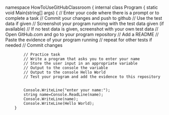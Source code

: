 ﻿namespace HowToUseGitHubClassroom
{
    internal class Program
    {
        static void Main(string[] args)
        {
            // Enter your code where there is a prompt or to complete a task
            // Commit your changes and push to github
            // Use the test data if given
            // Screenshot your program running with the test data given (if available)
            // If no test data is given, screenshot with your own test data
            // Open GitHub.com and go to your program repository
            // Add a README
            // Paste the evidence of your program running
            // repeat for other tests if needed
            // Commit changes

            // Practice task
            // Write a program that asks you to enter your name
            // Store the user input in an appropriate variable
            // Output to the console the variable
            // Output to the console Hello World
            // Test your program and add the evidence to this repository


            Console.WriteLine("enter your name:");
            string name=Console.ReadLine(name);
            Console.WriteLine(name);
            Console.WriteLine(Hello World);
        }
